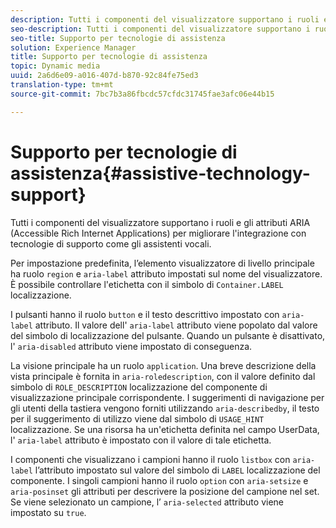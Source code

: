 ```yaml
---
description: Tutti i componenti del visualizzatore supportano i ruoli e gli attributi ARIA (Accessible Rich Internet Applications) per migliorare l'integrazione con tecnologie di supporto come gli assistenti vocali.
seo-description: Tutti i componenti del visualizzatore supportano i ruoli e gli attributi ARIA (Accessible Rich Internet Applications) per migliorare l'integrazione con tecnologie di supporto come gli assistenti vocali.
seo-title: Supporto per tecnologie di assistenza
solution: Experience Manager
title: Supporto per tecnologie di assistenza
topic: Dynamic media
uuid: 2a6d6e09-a016-407d-b870-92c84fe75ed3
translation-type: tm+mt
source-git-commit: 7bc7b3a86fbcdc57cfdc31745fae3afc06e44b15

---
```



# Supporto per tecnologie di assistenza{#assistive-technology-support}

Tutti i componenti del visualizzatore supportano i ruoli e gli attributi ARIA (Accessible Rich Internet Applications) per migliorare l&#39;integrazione con tecnologie di supporto come gli assistenti vocali.

Per impostazione predefinita, l’elemento visualizzatore di livello principale ha ruolo `region` e `aria-label` attributo impostati sul nome del visualizzatore. È possibile controllare l&#39;etichetta con il simbolo di `Container.LABEL` localizzazione.

I pulsanti hanno il ruolo `button` e il testo descrittivo impostato con `aria-label` attributo. Il valore dell&#39; `aria-label` attributo viene popolato dal valore del simbolo di localizzazione del pulsante. Quando un pulsante è disattivato, l&#39; `aria-disabled` attributo viene impostato di conseguenza.

La visione principale ha un ruolo `application`. Una breve descrizione della vista principale è fornita in `aria-roledescription`, con il valore definito dal simbolo di `ROLE_DESCRIPTION` localizzazione del componente di visualizzazione principale corrispondente. I suggerimenti di navigazione per gli utenti della tastiera vengono forniti utilizzando `aria-describedby`, il testo per il suggerimento di utilizzo viene dal simbolo di `USAGE_HINT` localizzazione. Se una risorsa ha un&#39;etichetta definita nel campo UserData, l&#39; `aria-label` attributo è impostato con il valore di tale etichetta.

I componenti che visualizzano i campioni hanno il ruolo `listbox` con `aria-label` l’attributo impostato sul valore del simbolo di `LABEL` localizzazione del componente. I singoli campioni hanno il ruolo `option` con `aria-setsize` e `aria-posinset` gli attributi per descrivere la posizione del campione nel set. Se viene selezionato un campione, l’ `aria-selected` attributo viene impostato su `true`.
